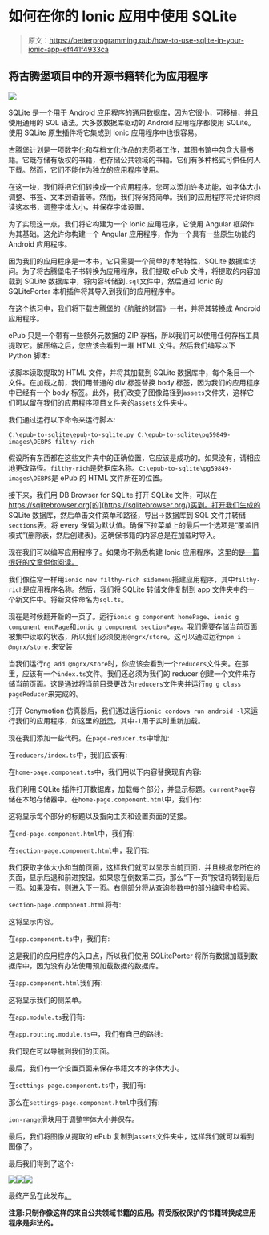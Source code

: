 # 如何在你的 Ionic 应用中使用 SQLite

> 原文：<https://betterprogramming.pub/how-to-use-sqlite-in-your-ionic-app-ef441f4933ca>

## 将古腾堡项目中的开源书籍转化为应用程序

![](img/b6dc6c9abfd06dd67a17e8c3c5904fe9.png)

SQLite 是一个用于 Android 应用程序的通用数据库，因为它很小，可移植，并且使用通用的 SQL 语法。大多数数据库驱动的 Android 应用程序都使用 SQLite。使用 SQLite 原生插件将它集成到 Ionic 应用程序中也很容易。

古腾堡计划是一项数字化和存档文化作品的志愿者工作，其图书馆中包含大量书籍。它既存储有版权的书籍，也存储公共领域的书籍。它们有多种格式可供任何人下载。然而，它们不能作为独立的应用程序使用。

在这一块，我们将把它们转换成一个应用程序。您可以添加许多功能，如字体大小调整、书签、文本到语音等。然而，我们将保持简单。我们的应用程序将允许你阅读这本书，调整字体大小，并保存字体设置。

为了实现这一点，我们将它构建为一个 Ionic 应用程序，它使用 Angular 框架作为其基础。这允许你构建一个 Angular 应用程序，作为一个具有一些原生功能的 Android 应用程序。

因为我们的应用程序是一本书，它只需要一个简单的本地特性，SQLite 数据库访问。为了将古腾堡电子书转换为应用程序，我们提取 ePub 文件，将提取的内容加载到 SQLite 数据库中，将内容转储到`.sql`文件中，然后通过 Ionic 的 SQLitePorter 本机插件将其导入到我们的应用程序中。

在这个练习中，我们将下载古腾堡的《肮脏的财富》一书，并将其转换成 Android 应用程序。

ePub 只是一个带有一些额外元数据的 ZIP 存档，所以我们可以使用任何存档工具提取它。解压缩之后，您应该会看到一堆 HTML 文件。然后我们编写以下 Python 脚本:

该脚本读取提取的 HTML 文件，并将其加载到 SQLite 数据库中，每个条目一个文件。在加载之前，我们用普通的 div 标签替换 body 标签，因为我们的应用程序中已经有一个 body 标签。此外，我们改变了图像路径到`assets`文件夹，这样它们可以留在我们的应用程序项目文件夹的`assets`文件夹中。

我们通过运行以下命令来运行脚本:

```
C:\epub-to-sqlite\epub-to-sqlite.py C:\epub-to-sqlite\pg59849-images\OEBPS filthy-rich
```

假设所有东西都在这些文件夹中的正确位置，它应该是成功的。如果没有，请相应地更改路径。`filthy-rich`是数据库名称。`C:\epub-to-sqlite\pg59849-images\OEBPS`是 ePub 的 HTML 文件所在的位置。

接下来，我们用 DB Browser for SQLite 打开 SQLite 文件，可以在 https://sqlitebrowser.org[的](https://sqlitebrowser.org/)买到。打开我们生成的 SQLite 数据库，然后单击文件菜单和路径，导出→数据库到 SQL 文件并转储`sections`表。将 every 保留为默认值。确保下拉菜单上的最后一个选项是“覆盖旧模式”(删除表，然后创建表)。这确保书籍的内容总是在加载时导入。

现在我们可以编写应用程序了。如果你不熟悉构建 Ionic 应用程序，这里的[是一篇很好的文章供你阅读。](https://medium.com/@hohanga/how-to-build-android-apps-with-ionic-framework-5e3c2fdf2a1)

我们像往常一样用`ionic new filthy-rich sidemenu`搭建应用程序，其中`filthy-rich`是应用程序名称。然后，我们将 SQLite 转储文件复制到 app 文件夹中的一个新文件中。将新文件命名为`sql.ts`。

现在是时候翻开新的一页了。运行`ionic g component homePage`、`ionic g component endPage`和`ionic g component sectionPage`。我们需要存储当前页面被集中读取的状态，所以我们必须使用`@ngrx/store`。这可以通过运行`npm i @ngrx/store.`来安装

当我们运行`ng add @ngrx/store`时，你应该会看到一个`reducers`文件夹。在那里，应该有一个`index.ts`文件。我们还必须为我们的 reducer 创建一个文件来存储当前页面。这是通过将当前目录更改为`reducers`文件夹并运行`ng g class pageReducer`来完成的。

打开 Genymotion 仿真器后，我们通过运行`ionic cordova run android -l`来运行我们的应用程序，如这里的[所示](https://medium.com/@hohanga/how-to-build-android-apps-with-ionic-framework-5e3c2fdf2a1)，其中`-l`用于实时重新加载。

现在我们添加一些代码。在`page-reducer.ts`中增加:

在`reducers/index.ts`中，我们应该有:

在`home-page.component.ts`中，我们用以下内容替换现有内容:

我们利用 SQLite 插件打开数据库，加载每个部分，并显示标题。`currentPage`存储在本地存储器中。在`home-page.component.html`中，我们有:

这将显示每个部分的标题以及指向主页和设置页面的链接。

在`end-page.component.html`中，我们有:

在`section-page.component.html`中，我们有:

我们获取字体大小和当前页面，这样我们就可以显示当前页面，并且根据您所在的页面，显示后退和前进按钮。如果您在倒数第二页，那么“下一页”按钮将转到最后一页。如果没有，则进入下一页。右侧部分将从查询参数中的部分编号中检索。

`section-page.component.html`将有:

这将显示内容。

在`app.component.ts`中，我们有:

这是我们的应用程序的入口点，所以我们使用 SQLitePorter 将所有数据加载到数据库中，因为没有办法使用预加载数据的数据库。

在`app.component.html`我们有:

这将显示我们的侧菜单。

在`app.module.ts`我们有:

在`app.routing.module.ts`中，我们有自己的路线:

我们现在可以导航到我们的页面。

最后，我们有一个设置页面来保存书籍文本的字体大小。

在`settings-page.component.ts`中，我们有:

那么在`settings-page.component.html`中我们有:

`ion-range`滑块用于调整字体大小并保存。

最后，我们将图像从提取的 ePub 复制到`assets`文件夹中，这样我们就可以看到图像了。

最后我们得到了这个:

![](img/34c7a03b03b23947dba9943d4fed8b01.png)![](img/d81361b44a61feba0dcd67e21a355ca2.png)![](img/72d39e929b3564b3abba19ac2f8ea19a.png)

最终产品在此发布[。](https://play.google.com/store/apps/details?id=com.filthyrich.book)

**注意:只制作像这样的来自公共领域书籍的应用。将受版权保护的书籍转换成应用程序是非法的。**